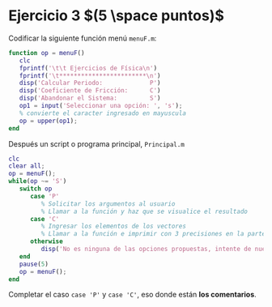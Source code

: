 # Ejercicio 3 $(5 \space puntos)$ #
Codificar la siguiente función menú `menuF.m`:

```matlab
function op = menuF()
   clc
   fprintf('\t\t Ejercicios de Física\n')
   fprintf('\t************************\n')
   disp('Calcular Periodo:             P')
   disp('Coeficiente de Fricción:      C')
   disp('Abandonar el Sistema:         S')
   op1 = input('Seleccionar una opción: ', 's');
   % convierte el caracter ingresado en mayuscula
   op = upper(op1);
end
```

Después un script o programa principal, `Principal.m`

```matlab
clc
clear all;
op = menuF();
while(op ~= 'S')
   switch op
      case 'P'
         % Solicitar los argumentos al usuario
         % Llamar a la función y haz que se visualice el resultado
      case 'C'
         % Ingresar los elementos de los vectores
         % Llamar a la función e imprimir con 3 precisiones en la parte fraccionaria
      otherwise
         disp('No es ninguna de las opciones propuestas, intente de nuevo.')
   end
   pause(5)
   op = menuF();
end
```

Completar el caso `case 'P'` y `case 'C'`, eso donde están **los comentarios**.
